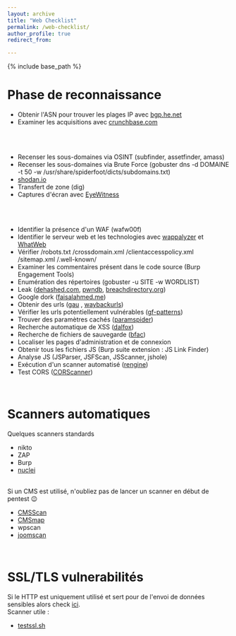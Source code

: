 ```yaml
---
layout: archive
title: "Web Checklist"
permalink: /web-checklist/
author_profile: true
redirect_from:

---
```


{% include base_path %}
<br/>

Phase de reconnaissance
======
* Obtenir l'ASN pour trouver les plages IP avec [bgp.he.net](https://bgp.he.net/)
* Examiner les acquisitions avec [crunchbase.com](https://www.crunchbase.com/)
<br/>
<br/>

* Recenser les sous-domaines via OSINT (subfinder, assetfinder, amass)
* Recenser les sous-domaines via Brute Force (gobuster dns -d DOMAINE -t 50 -w /usr/share/spiderfoot/dicts/subdomains.txt)
* [shodan.io](https://www.shodan.io/)
* Transfert de zone (dig)
* Captures d'écran avec [EyeWitness](https://github.com/FortyNorthSecurity/EyeWitness)
<br/>
<br/>

* Identifier la présence d'un WAF (wafw00f)
* Identifier le serveur web et les technologies avec [wappalyzer](https://github.com/AliasIO/wappalyzer) et [WhatWeb](https://github.com/urbanadventurer/WhatWeb)
* Vérifier /robots.txt /crossdomain.xml /clientaccesspolicy.xml /sitemap.xml /.well-known/
* Examiner les commentaires présent dans le code source (Burp Engagement Tools)
* Enumération des répertoires (gobuster -u SITE -w WORDLIST)
* Leak ([dehashed.com](https://www.dehashed.com/), [pwndb](https://github.com/davidtavarez/pwndb), [breachdirectory.org](https://breachdirectory.org/))
* Google dork ([faisalahmed.me](https://dorks.faisalahmed.me/))
* Obtenir des urls ([gau](https://github.com/lc/gau) , [waybackurls](https://github.com/tomnomnom/waybackurls))
* Vérifier les urls potentiellement vulnérables ([gf-patterns](https://github.com/1ndianl33t/Gf-Patterns))
* Trouver des paramètres cachés ([paramspider](https://github.com/devanshbatham/ParamSpider))
* Recherche automatique de XSS ([dalfox](https://github.com/hahwul/dalfox))
* Recherche de fichiers de sauvegarde ([bfac](https://github.com/mazen160/bfac))
* Localiser les pages d'administration et de connexion
* Obtenir tous les fichiers JS (Burp suite extension : JS Link Finder)
* Analyse JS (JSParser, JSFScan, JSScanner, jshole)
* Exécution d'un scanner automatisé ([rengine](https://github.com/yogeshojha/rengine))
* Test CORS ([CORScanner](https://github.com/chenjj/CORScanner))

<br/>

Scanners automatiques
======
Quelques scanners standards 
* nikto
* ZAP
* Burp
* [nuclei](https://github.com/projectdiscovery/nuclei)

<br/>Si un CMS est utilisé, n'oubliez pas de lancer un scanner en début de pentest 😉

* [CMSScan](https://github.com/ajinabraham/CMSScan) 
* [CMSmap](https://github.com/Dionach/CMSmap)
* wpscan
* [joomscan](https://github.com/OWASP/joomscan)

<br/>

SSL/TLS vulnerabilités
======
Si le HTTP est uniquement utilisé et sert pour de l'envoi de données sensibles alors check [ici](https://cwe.mitre.org/data/definitions/319.html).
<br/>Scanner utile : 

* [testssl.sh](https://github.com/drwetter/testssl.sh)